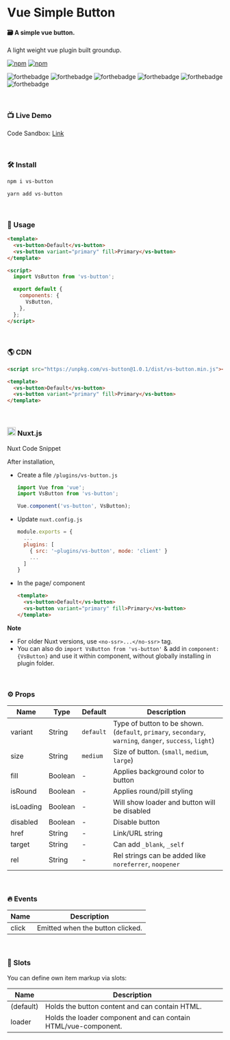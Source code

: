 # Vue Simple Button

#### 🗃 A simple vue button.

A light weight vue plugin built groundup.

[![npm](https://img.shields.io/npm/v/vs-button.svg)](https://www.npmjs.com/package/vs-button)
[![npm](https://img.shields.io/npm/dt/vs-button.svg)](https://img.shields.io/npm/dt/vs-button.svg)
<br />

![forthebadge](https://forthebadge.com/images/badges/made-with-vue.svg)
![forthebadge](https://forthebadge.com/images/badges/made-with-javascript.svg)
![forthebadge](https://forthebadge.com/images/badges/built-with-love.svg)
![forthebadge](https://forthebadge.com/images/badges/built-with-swag.svg)
![forthebadge](https://forthebadge.com/images/badges/check-it-out.svg)
![forthebadge](https://forthebadge.com/images/badges/60-percent-of-the-time-works-every-time.svg)

<br />

### 📺 Live Demo

Code Sandbox: [Link](https://codesandbox.io/s/vs-button-w8x1m)

<br />

### 🛠 Install

```bash
npm i vs-button
```

```bash
yarn add vs-button
```

<br />

### 🚀 Usage

```html
<template>
  <vs-button>Default</vs-button>
  <vs-button variant="primary" fill>Primary</vs-button>
</template>

<script>
  import VsButton from 'vs-button';

  export default {
    components: {
      VsButton,
    },
  };
</script>
```

<br />

### 🌎 CDN

```html
<script src="https://unpkg.com/vs-button@1.0.1/dist/vs-button.min.js"></script>
```

```html
<template>
  <vs-button>Default</vs-button>
  <vs-button variant="primary" fill>Primary</vs-button>
</template>
```

<br />

<h3> 
  <img src="https://nuxtjs.org/favicon.ico" width="20px"> Nuxt.js
</h3>

Nuxt Code Snippet

After installation,

- Create a file `/plugins/vs-button.js`

  ```javascript
  import Vue from 'vue';
  import VsButton from 'vs-button';

  Vue.component('vs-button', VsButton);
  ```

- Update `nuxt.config.js`
  ```javascript
  module.exports = {
    ...
    plugins: [
      { src: '~plugins/vs-button', mode: 'client' }
      ...
    ]
  }
  ```
- In the page/ component

  ```html
  <template>
    <vs-button>Default</vs-button>
    <vs-button variant="primary" fill>Primary</vs-button>
  </template>
  ```

**Note**

- For older Nuxt versions, use `<no-ssr>...</no-ssr>` tag.
- You can also do
  `import VsButton from 'vs-button'`
  & add in `component:{VsButton}` and use it within component, without globally installing in plugin folder.

<br />

### ⚙ Props

| Name      | Type    | Default   | Description                                                                                              |
| --------- | ------- | --------- | -------------------------------------------------------------------------------------------------------- |
| variant   | String  | `default` | Type of button to be shown. (`default`, `primary`, `secondary`, `warning`, `danger`, `success`, `light`) |
| size      | String  | `medium`  | Size of button. (`small`, `medium`, `large`)                                                             |
| fill      | Boolean | -         | Applies background color to button                                                                       |
| isRound   | Boolean | -         | Applies round/pill styling                                                                               |
| isLoading | Boolean | -         | Will show loader and button will be disabled                                                             |
| disabled  | Boolean | -         | Disable button                                                                                           |
| href      | String  | -         | Link/URL string                                                                                          |
| target    | String  | -         | Can add `_blank`, `_self`                                                                                |
| rel       | String  | -         | Rel strings can be added like `noreferrer`, `noopener`                                                   |

<br />

### 🔥 Events

| Name  | Description                      |
| ----- | -------------------------------- |
| click | Emitted when the button clicked. |

<br />

### 📎 Slots

You can define own item markup via slots:

| Name      | Description                                                    |
| --------- | -------------------------------------------------------------- |
| (default) | Holds the button content and can contain HTML.                 |
| loader    | Holds the loader component and can contain HTML/vue-component. |
